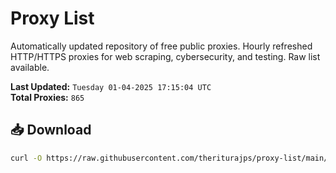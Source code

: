 # Proxy List

Automatically updated repository of free public proxies. Hourly refreshed HTTP/HTTPS proxies for web scraping, cybersecurity, and testing. Raw list available.

**Last Updated:** `Tuesday 01-04-2025 17:15:04 UTC`  
**Total Proxies:** `865`

## 📥 Download
```bash
curl -O https://raw.githubusercontent.com/theriturajps/proxy-list/main/proxies.txt
